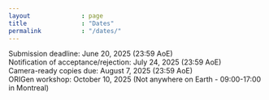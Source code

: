 ```yaml
---
layout              : page
title               : "Dates"
permalink           : "/dates/"
---
```

Submission deadline: June 20, 2025 (23:59 AoE)\
Notification of acceptance/rejection: July 24, 2025 (23:59 AoE)\
Camera-ready copies due: August 7, 2025 (23:59 AoE)\
ORIGen workshop: October 10, 2025 (Not anywhere on Earth - 09:00-17:00 in Montreal)
